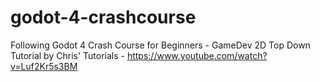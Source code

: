 # godot-4-crashcourse
Following Godot 4 Crash Course for Beginners - GameDev 2D Top Down Tutorial by Chris' Tutorials - https://www.youtube.com/watch?v=Luf2Kr5s3BM
